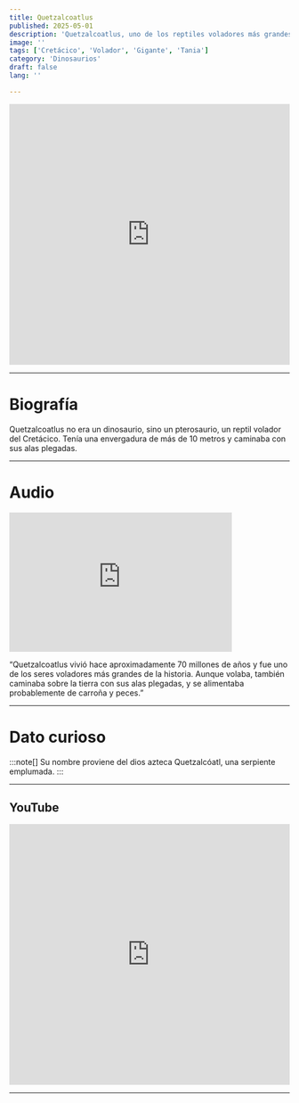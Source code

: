 ```yaml
---
title: Quetzalcoatlus
published: 2025-05-01
description: 'Quetzalcoatlus, uno de los reptiles voladores más grandes, surcaba los cielos del Cretácico Tardío.'
image: ''
tags: ['Cretácico', 'Volador', 'Gigante', 'Tania']
category: 'Dinosaurios'
draft: false 
lang: ''

---
```

<iframe width="100%" height="468" src="https://drive.google.com/file/d/1CPWmgd5NikMa_CcNHH5u7ui1dSUWy3w3/preview" frameborder="0" allowfullscreen></iframe>

---

# Biografía
Quetzalcoatlus no era un dinosaurio, sino un pterosaurio, un reptil volador del Cretácico. Tenía una envergadura de más de 10 metros y caminaba con sus alas plegadas.

---
# Audio

<iframe width="400" height="250" src="https://drive.google.com/file/d/1ryPlYc-Z_QXCAMVLC9M5vXEMfTP-DbOv/preview" frameborder="0" allowfullscreen></iframe>

“Quetzalcoatlus vivió hace aproximadamente 70 millones de años y fue uno de los seres voladores más grandes de la historia. Aunque volaba, también caminaba sobre la tierra con sus alas plegadas, y se alimentaba probablemente de carroña y peces.”

---

# Dato curioso
:::note[]
Su nombre proviene del dios azteca Quetzalcóatl, una serpiente emplumada.
:::

---
## YouTube

<iframe width="100%" height="468" src="https://www.youtube.com/embed/8N5ZAWEW2JE?si=yO3u8uweXc8NHVQg" title="YouTube video player" frameborder="0" allow="accelerometer; autoplay; clipboard-write; encrypted-media; gyroscope; picture-in-picture; web-share" allowfullscreen></iframe>

---